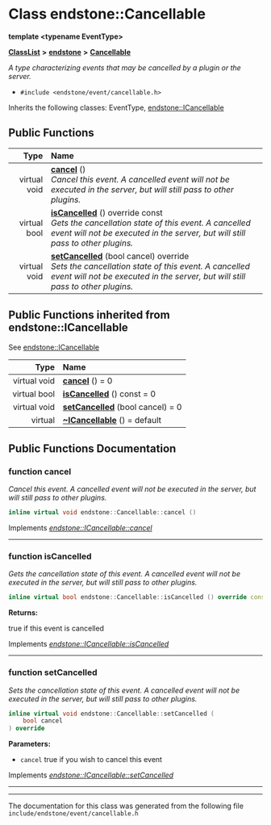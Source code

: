 

# Class endstone::Cancellable

**template &lt;typename EventType&gt;**



[**ClassList**](annotated.md) **>** [**endstone**](namespaceendstone.md) **>** [**Cancellable**](classendstone_1_1Cancellable.md)



_A type characterizing events that may be cancelled by a plugin or the server._ 

* `#include <endstone/event/cancellable.h>`



Inherits the following classes: EventType,  [endstone::ICancellable](classendstone_1_1ICancellable.md)






















































## Public Functions

| Type | Name |
| ---: | :--- |
| virtual void | [**cancel**](#function-cancel) () <br>_Cancel this event. A cancelled event will not be executed in the server, but will still pass to other plugins._  |
| virtual bool | [**isCancelled**](#function-iscancelled) () override const<br>_Gets the cancellation state of this event. A cancelled event will not be executed in the server, but will still pass to other plugins._  |
| virtual void | [**setCancelled**](#function-setcancelled) (bool cancel) override<br>_Sets the cancellation state of this event. A cancelled event will not be executed in the server, but will still pass to other plugins._  |


## Public Functions inherited from endstone::ICancellable

See [endstone::ICancellable](classendstone_1_1ICancellable.md)

| Type | Name |
| ---: | :--- |
| virtual void | [**cancel**](classendstone_1_1ICancellable.md#function-cancel) () = 0<br> |
| virtual bool | [**isCancelled**](classendstone_1_1ICancellable.md#function-iscancelled) () const = 0<br> |
| virtual void | [**setCancelled**](classendstone_1_1ICancellable.md#function-setcancelled) (bool cancel) = 0<br> |
| virtual  | [**~ICancellable**](classendstone_1_1ICancellable.md#function-icancellable) () = default<br> |






















































## Public Functions Documentation




### function cancel 

_Cancel this event. A cancelled event will not be executed in the server, but will still pass to other plugins._ 
```C++
inline virtual void endstone::Cancellable::cancel () 
```



Implements [*endstone::ICancellable::cancel*](classendstone_1_1ICancellable.md#function-cancel)


<hr>



### function isCancelled 

_Gets the cancellation state of this event. A cancelled event will not be executed in the server, but will still pass to other plugins._ 
```C++
inline virtual bool endstone::Cancellable::isCancelled () override const
```





**Returns:**

true if this event is cancelled 





        
Implements [*endstone::ICancellable::isCancelled*](classendstone_1_1ICancellable.md#function-iscancelled)


<hr>



### function setCancelled 

_Sets the cancellation state of this event. A cancelled event will not be executed in the server, but will still pass to other plugins._ 
```C++
inline virtual void endstone::Cancellable::setCancelled (
    bool cancel
) override
```





**Parameters:**


* `cancel` true if you wish to cancel this event 




        
Implements [*endstone::ICancellable::setCancelled*](classendstone_1_1ICancellable.md#function-setcancelled)


<hr>

------------------------------
The documentation for this class was generated from the following file `include/endstone/event/cancellable.h`

